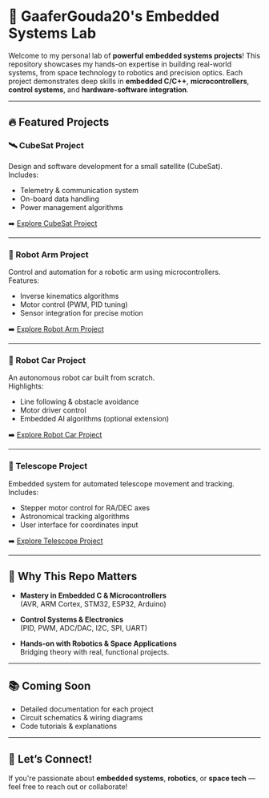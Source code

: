 # 🚀 GaaferGouda20's Embedded Systems Lab

Welcome to my personal lab of **powerful embedded systems projects**! This repository showcases my hands-on expertise in building real-world systems, from space technology to robotics and precision optics. Each project demonstrates deep skills in **embedded C/C++**, **microcontrollers**, **control systems**, and **hardware-software integration**.

---

## 🔥 Featured Projects

### 🛰️ CubeSat Project
Design and software development for a small satellite (CubeSat).  
Includes:
- Telemetry & communication system
- On-board data handling
- Power management algorithms

➡️ [Explore CubeSat Project](./CubeSat_Project)

---

### 🤖 Robot Arm Project
Control and automation for a robotic arm using microcontrollers.  
Features:
- Inverse kinematics algorithms
- Motor control (PWM, PID tuning)
- Sensor integration for precise motion

➡️ [Explore Robot Arm Project](./Robot_Arm_Project)

---

### 🚗 Robot Car Project
An autonomous robot car built from scratch.  
Highlights:
- Line following & obstacle avoidance
- Motor driver control
- Embedded AI algorithms (optional extension)

➡️ [Explore Robot Car Project](./Robot_Car_Project)

---

### 🔭 Telescope Project
Embedded system for automated telescope movement and tracking.  
Includes:
- Stepper motor control for RA/DEC axes
- Astronomical tracking algorithms
- User interface for coordinates input

➡️ [Explore Telescope Project](./Telescope_Project)

---

## 💪 Why This Repo Matters

- **Mastery in Embedded C & Microcontrollers**  
  (AVR, ARM Cortex, STM32, ESP32, Arduino)
  
- **Control Systems & Electronics**  
  (PID, PWM, ADC/DAC, I2C, SPI, UART)

- **Hands-on with Robotics & Space Applications**  
  Bridging theory with real, functional projects.

---

## 📚 Coming Soon
- Detailed documentation for each project
- Circuit schematics & wiring diagrams
- Code tutorials & explanations

---

## 📩 Let’s Connect!
If you're passionate about **embedded systems**, **robotics**, or **space tech** — feel free to reach out or collaborate!
